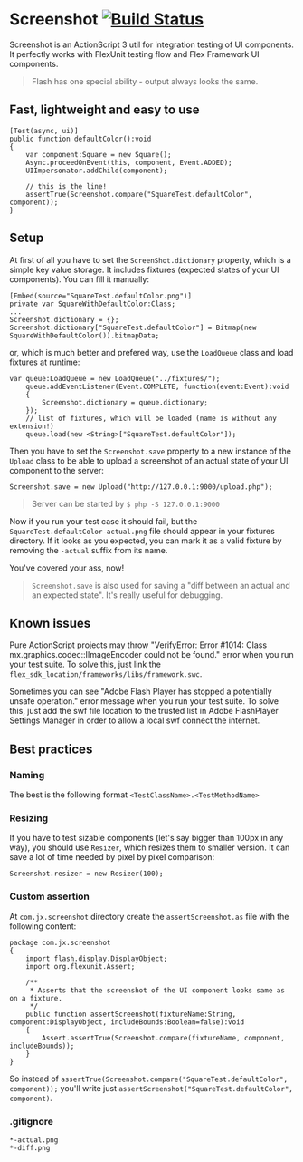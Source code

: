 Screenshot [![Build Status](https://travis-ci.org/honzabrecka/Screenshot.svg?branch=master)](https://travis-ci.org/honzabrecka/Screenshot)
==========

Screenshot is an ActionScript 3 util for integration testing of UI components. It perfectly works with FlexUnit testing flow and Flex Framework UI components.

> Flash has one special ability - output always looks the same.

Fast, lightweight and easy to use
---------------------------------

```as3
[Test(async, ui)]
public function defaultColor():void
{
	var component:Square = new Square();
	Async.proceedOnEvent(this, component, Event.ADDED);
    UIImpersonator.addChild(component);
	
	// this is the line!
	assertTrue(Screenshot.compare("SquareTest.defaultColor", component));
}
```

Setup
-----

At first of all you have to set the `ScreenShot.dictionary` property, which is a simple key value storage. It includes fixtures (expected states of your UI components). You can fill it manually:

```as3
[Embed(source="SquareTest.defaultColor.png")]
private var SquareWithDefaultColor:Class;
...
Screenshot.dictionary = {};
Screenshot.dictionary["SquareTest.defaultColor"] = Bitmap(new SquareWithDefaultColor()).bitmapData;
```

or, which is much better and prefered way, use the `LoadQueue` class and load fixtures at runtime:

```as3
var queue:LoadQueue = new LoadQueue("../fixtures/");
	queue.addEventListener(Event.COMPLETE, function(event:Event):void
	{
		Screenshot.dictionary = queue.dictionary;
	});
	// list of fixtures, which will be loaded (name is without any extension!)
	queue.load(new <String>["SquareTest.defaultColor"]);
```

Then you have to set the `Screenshot.save` property to a new instance of the `Upload` class to be able to upload a screenshot of an actual state of your UI component to the server:

```as3
Screenshot.save = new Upload("http://127.0.0.1:9000/upload.php");
```

> Server can be started by `$ php -S 127.0.0.1:9000`

Now if you run your test case it should fail, but the `SquareTest.defaultColor-actual.png` file should appear in your fixtures directory. If it looks as you expected, you can mark it as a valid fixture by removing the `-actual` suffix from its name.

You've covered your ass, now!

> `Screenshot.save` is also used for saving a "diff between an actual and an expected state". It's really useful for debugging.

Known issues
------------

Pure ActionScript projects may throw "VerifyError: Error #1014: Class mx.graphics.codec::IImageEncoder could not be found." error when you run your test suite. To solve this, just link the `flex_sdk_location/frameworks/libs/framework.swc`.

Sometimes you can see "Adobe Flash Player has stopped a potentially unsafe operation." error message when you run your test suite. To solve this, just add the swf file location to the trusted list in Adobe FlashPlayer Settings Manager in order to allow a local swf connect the internet.

Best practices
--------------

### Naming

The best is the following format `<TestClassName>.<TestMethodName>`

### Resizing

If you have to test sizable components (let's say bigger than 100px in any way), you should use `Resizer`, which resizes them to smaller version. It can save a lot of time needed by pixel by pixel comparison:

```as3
Screenshot.resizer = new Resizer(100);
```

### Custom assertion

At `com.jx.screenshot` directory create the `assertScreenshot.as` file with the following content:

```as3
package com.jx.screenshot
{
	import flash.display.DisplayObject;
	import org.flexunit.Assert;

	/**
	 * Asserts that the screenshot of the UI component looks same as on a fixture.
	 */
	public function assertScreenshot(fixtureName:String, component:DisplayObject, includeBounds:Boolean=false):void
	{
		Assert.assertTrue(Screenshot.compare(fixtureName, component, includeBounds));
	}
}
```

So instead of `assertTrue(Screenshot.compare("SquareTest.defaultColor", component));` you'll write just `assertScreenshot("SquareTest.defaultColor", component)`.

### .gitignore

```
*-actual.png
*-diff.png
```

